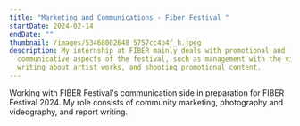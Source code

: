 ```yaml
---
title: "Marketing and Communications - Fiber Festival "
startDate: 2024-02-14
endDate: ""
thumbnail: /images/53468002648_5757cc4b4f_h.jpeg
description: My internship at FIBER mainly deals with promotional and
  communicative aspects of the festival, such as management with the video team,
  writing about artist works, and shooting promotional content.
---
```

Working with FIBER Festival's communication side in preparation for FIBER Festival 2024. My role consists of community marketing, photography and videography, and report writing.
